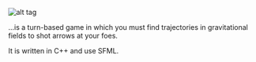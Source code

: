 ![alt tag](https://raw.github.com/stdgregwar/constellations/master/data/constellations.png)

...is a turn-based game in which you must find trajectories in gravitational fields to shot arrows at your foes.

It is written in C++ and use SFML.
